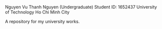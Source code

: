 Nguyen Vu Thanh Nguyen (Undergraduate)
Student ID: 1652437
University of Technology Ho Chi Minh City

A repository for my university works.
